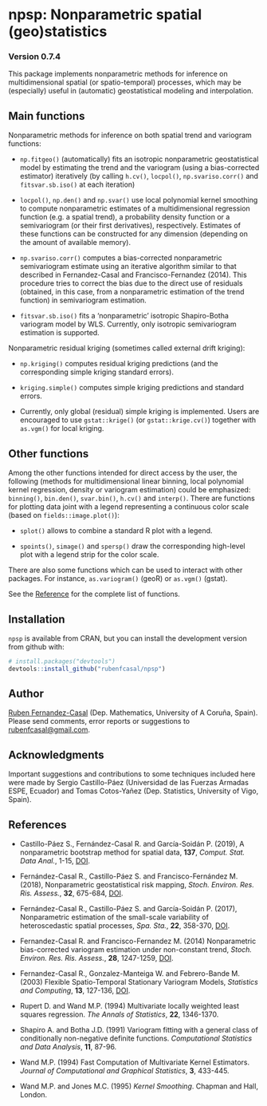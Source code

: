 
npsp: Nonparametric spatial (geo)statistics
===========================================

### Version 0.7.4

This package implements nonparametric methods for inference on multidimensional spatial (or spatio-temporal) processes, which may be (especially) useful in (automatic) geostatistical modeling and interpolation.

Main functions
--------------

Nonparametric methods for inference on both spatial trend and variogram functions:

-   `np.fitgeo()` (automatically) fits an isotropic nonparametric geostatistical model by estimating the trend and the variogram (using a bias-corrected estimator) iteratively (by calling `h.cv()`, `locpol()`, `np.svariso.corr()` and `fitsvar.sb.iso()` at each iteration)

-   `locpol()`, `np.den()` and `np.svar()` use local polynomial kernel smoothing to compute nonparametric estimates of a multidimensional regression function (e.g. a spatial trend), a probability density function or a semivariogram (or their first derivatives), respectively. Estimates of these functions can be constructed for any dimension (depending on the amount of available memory).

-   `np.svariso.corr()` computes a bias-corrected nonparametric semivariogram estimate using an iterative algorithm similar to that described in Fernandez-Casal and Francisco-Fernandez (2014). This procedure tries to correct the bias due to the direct use of residuals (obtained, in this case, from a nonparametric estimation of the trend function) in semivariogram estimation.

-   `fitsvar.sb.iso()` fits a ‘nonparametric’ isotropic Shapiro-Botha variogram model by WLS. Currently, only isotropic semivariogram estimation is supported.

Nonparametric residual kriging (sometimes called external drift kriging):

-   `np.kriging()` computes residual kriging predictions
    (and the corresponding simple kriging standard errors).

-   `kriging.simple()` computes simple kriging predictions and standard errors.

-   Currently, only global (residual) simple kriging is implemented.
    Users are encouraged to use `gstat::krige()` (or `gstat::krige.cv()`) together with `as.vgm()` for local kriging.

Other functions
---------------

Among the other functions intended for direct access by the user, the following (methods for multidimensional linear binning, local polynomial kernel regression, density or variogram estimation) could be emphasized: `binning()`, `bin.den()`, `svar.bin()`, `h.cv()` and `interp()`. There are functions for plotting data joint with a legend representing a continuous color scale (based on `fields::image.plot()`):

-   `splot()` allows to combine a standard R plot with a legend.

-   `spoints()`, `simage()` and `spersp()` draw the corresponding high-level plot with a legend strip for the color scale.

There are also some functions which can be used to interact with other packages. For instance, `as.variogram()` (geoR) or `as.vgm()` (gstat).

See the [Reference](https://rubenfcasal.github.io/npsp/reference/index.html) for the complete list of functions.

Installation
------------

`npsp` is available from CRAN, but you can install the development version from github with:

``` r
# install.packages("devtools")
devtools::install_github("rubenfcasal/npsp")
```

Author
------

[Ruben Fernandez-Casal](https://rubenfcasal.github.io) (Dep. Mathematics, University of A Coruña, Spain). Please send comments, error reports or suggestions to <rubenfcasal@gmail.com>.

Acknowledgments
---------------

Important suggestions and contributions to some techniques included here were made by Sergio Castillo-Páez (Universidad de las Fuerzas Armadas ESPE, Ecuador) and Tomas Cotos-Yañez (Dep. Statistics, University of Vigo, Spain).

References
----------

-   Castillo-Páez S., Fernández-Casal R. and García-Soidán P. (2019), A nonparametric bootstrap method for spatial data, **137**, *Comput. Stat. Data Anal.*, 1-15, [DOI](https://doi.org/10.1016/j.csda.2019.01.017).

-   Fernández-Casal R., Castillo-Páez S. and Francisco-Fernández M. (2018), Nonparametric geostatistical risk mapping, *Stoch. Environ. Res. Ris. Assess.*, **32**, 675-684, [DOI](https://doi.org/10.1007/s00477-017-1407-y).

-   Fernández-Casal R., Castillo-Páez S. and García-Soidán P. (2017), Nonparametric estimation of the small-scale variability of heteroscedastic spatial processes, *Spa. Sta.*, **22**, 358-370, [DOI](https://doi.org/10.1016/j.spasta.2017.04.001).

-   Fernandez-Casal R. and Francisco-Fernandez M. (2014) Nonparametric bias-corrected variogram estimation under non-constant trend, *Stoch. Environ. Res. Ris. Assess.*, **28**, 1247-1259, [DOI](https://doi.org/10.1007/s00477-013-0817-8).

-   Fernandez-Casal R., Gonzalez-Manteiga W. and Febrero-Bande M. (2003) Flexible Spatio-Temporal Stationary Variogram Models, *Statistics and Computing*, **13**, 127-136, [DOI](https://doi.org/10.1023/A:1023204525046).

-   Rupert D. and Wand M.P. (1994) Multivariate locally weighted least squares regression. *The Annals of Statistics*, **22**, 1346-1370.

-   Shapiro A. and Botha J.D. (1991) Variogram fitting with a general class of conditionally non-negative definite functions. *Computational Statistics and Data Analysis*, **11**, 87-96.

-   Wand M.P. (1994) Fast Computation of Multivariate Kernel Estimators. *Journal of Computational and Graphical Statistics*, **3**, 433-445.

-   Wand M.P. and Jones M.C. (1995) *Kernel Smoothing*. Chapman and Hall, London.
